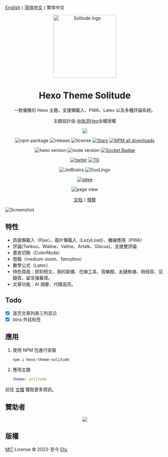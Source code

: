 [English](README.md)丨[简体中文](README_zh-Hans)丨繁体中文

<div align="center">
  
   <img src=".github/persona.avif" alt="Solitude logo" height="200">

  <h1>Hexo Theme Solitude</h1>

  一款優雅的 Hexo 主題，支援懶載入、PWA、Latex 以及多種評論系統。

   主題設計由 [@张洪Heo](https://github.com/zhheo)全權授權

<a href="https://polar.sh/everfu"><img src="https://polar.sh/embed/seeks-funding-shield.svg?org=everfu" /></a>

![npm package](https://img.shields.io/npm/v/hexo-theme-solitude?logo=npm)
![release](https://img.shields.io/github/package-json/v/valor-x/hexo-theme-solitude/master?color=%231ab1ad&label=release)
![license](https://img.shields.io/github/license/valor-x/hexo-theme-solitude?color=FF5531)
[![Stars](https://img.shields.io/github/stars/everfu/hexo-theme-solitude)](https://github.com/everfu/hexo-theme-solitude/stargazers)
[![NPM all downloads](https://img.shields.io/npm/dy/hexo-theme-solitude?color=white)](https://www.npmjs.com/package/hexo-theme-solitude)

![hexo version](https://img.shields.io/badge/hexo-7.0.0+-blue?logo=hexo&logoColor=white)
![node version](https://img.shields.io/badge/node-14.0.0-white?logo=node.js&logoColor=white)
[![Socket Badge](https://socket.dev/api/badge/npm/package/hexo-theme-solitude/)](https://socket.dev/npm/package/hexo-theme-solitude/overview)

[![twiter](https://img.shields.io/badge/Twitter-gray?logo=x)](https://twitter.com/efu_oo)
[![TG](https://img.shields.io/badge/Telegram-gray?logo=Telegram&logoColor=white)](https://t.me/solitudePro)

![JetBrains](https://img.shields.io/badge/jetbrains-support-black?logo=jetbrains)
![DuoLingo](https://img.shields.io/badge/duolingo-support-black?logo=duolingo&logoColor=white)

[![gitee](https://img.shields.io/badge/Gitee-red?logo=gitee)](https://gitee.com/nsjjd_w/hexo-theme-solitude)

![page view](https://komarev.com/ghpvc/?username=hexo-theme-solitude&abbreviated=true&base=12345)

[文档](https://solitude.js.org/)丨[預覽](https://everfu.github.io/Solitude/)

</div>

![Screenshot](.github/screenshot.avif)

## 特性

- 頁面懶載入（Pjax）、圖片懶載入（LazyLoad）、離線應用（PWA）
- 評論(Twikoo、Waline、Valine、Artalk、Giscus)，支援雙評論
- 晝夜切換（ColorMode）
- 燈箱（medium-zoom、fancybox）
- 數學公式（Latex） 
- 特色頁面：即刻短文、我的裝備、在線工具、音樂館、友鏈魚塘、相冊頁、豆瓣頁、留言彈幕頁。
- 文章功能：AI 摘要、代碼高亮。

## Todo

- [x] 首页文章列表三列显示
- [x] btns 外挂标签

## 應用

1. 使用 NPM 包進行安裝
      ```bash
      npm i hexo-theme-solitude
      ```
2. 應用主題
      ```yaml
      theme: solitude
      ```

前往 [文檔](https://solitude.js.org/) 獲取更多資訊。

## 贊助者

<p align="center">
  <a href="https://cdn.jsdelivr.net/gh/efuo/static/sponsors.svg">
    <img src='https://cdn.jsdelivr.net/gh/efuo/static/sponsors.svg'/>
  </a>
</p>

## 版權

[MIT](./LICENSE) License &copy; 2023-至今 [Efu](https://github.com/everfu)